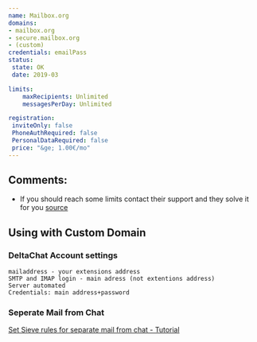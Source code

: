 ```yaml
---
name: Mailbox.org
domains: 
- mailbox.org
- secure.mailbox.org
- (custom)
credentials: emailPass
status:
 state: OK
 date: 2019-03

limits:
    maxRecipients: Unlimited
    messagesPerDay: Unlimited

registration:
 inviteOnly: false
 PhoneAuthRequired: false
 PersonalDataRequired: false
 price: "&ge; 1.00€/mo"
---
```


## Comments:
- If you should reach some limits contact their support and they solve it for you [source](https://userforum.mailbox.org/topic/the-limits-for-your-account-are-exceeded#comment-14091)


## Using with Custom Domain

### DeltaChat Account settings
```
mailaddress - your extensions address
SMTP and IMAP login - main adress (not extentions address)
Server automated
Credentials: main address+password
```

### Seperate Mail from Chat
[Set Sieve rules for separate mail from chat - Tutorial](http://blog.lenzg.net/2019/02/using-delta-chat-with-email-sub-addresses/)